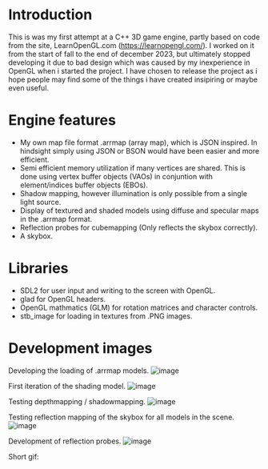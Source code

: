 # Introduction
This is was my first attempt at a C++ 3D game engine, partly based on code from the site, LearnOpenGL.com (https://learnopengl.com/). 
I worked on it from the start of fall to the end of december 2023, but ultimately stopped developing it due to bad design which was caused by my inexperience in OpenGL when i started the project.
I have chosen to release the project as i hope people may find some of the things i have created insipiring or maybe even useful.

# Engine features
- My own map file format .arrmap (array map), which is JSON inspired. In hindsight simply using JSON or BSON would have been easier and more efficient.
- Semi efficient memory utilization if many vertices are shared. This is done using vertex buffer objects (VAOs) in conjuntion with element/indices buffer objects (EBOs).
- Shadow mapping, however illumination is only possible from a single light source.
- Display of textured and shaded models using diffuse and specular maps in the .arrmap format.
- Reflection probes for cubemapping (Only reflects the skybox correctly).
- A skybox.

# Libraries
- SDL2 for user input and writing to the screen with OpenGL.
- glad for OpenGL headers.
- OpenGL mathmatics (GLM) for rotation matrices and character controls.
- stb_image for loading in textures from .PNG images.

# Development images

Developing the loading of .arrmap models.
![image](https://github.com/user-attachments/assets/95fef4b5-e073-40ef-8852-213bf13ee881)

First iteration of the shading model.
![image](https://github.com/user-attachments/assets/e6e40ba7-a394-4b0a-9c6e-787be803a6ec)

Testing depthmapping / shadowmapping.
![image](https://github.com/user-attachments/assets/48ae2b49-c711-4407-93ab-7208800ff873)

Testing reflection mapping of the skybox for all models in the scene.
![image](https://github.com/user-attachments/assets/b687a4e6-7fdc-4796-ab0c-11ecc2480821)

Development of reflection probes.
![image](https://github.com/user-attachments/assets/7ba39e21-6e7f-4759-90e0-fe0bf56eb0c1)

Short gif:



